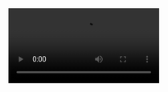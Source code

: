 
<video controls autoplay>
  <source src="videos/Navigation page converted.mp4" type="video/mp4">
</video>

